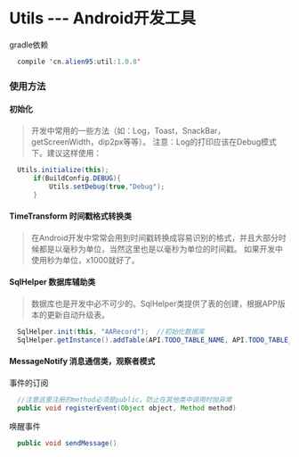 # Utils --- Android开发工具

gradle依赖

```java
  compile 'cn.alien95:util:1.0.8'
```

### 使用方法

#### 初始化

>开发中常用的一些方法（如：Log，Toast，SnackBar，getScreenWidth，dip2px等等）。
注意：Log的打印应该在Debug模式下。建议这样使用：   

```java
  Utils.initialize(this);
      if(BuildConfig.DEBUG){
          Utils.setDebug(true,"Debug");
      }
```

#### TimeTransform 时间戳格式转换类  

>在Android开发中常常会用到时间戳转换成容易识别的格式，并且大部分时候都是以毫秒为单位，当然这里也是以毫秒为单位的时间戳。 
如果开发中使用秒为单位，x1000就好了。  

#### SqlHelper 数据库辅助类  

>数据库也是开发中必不可少的。SqlHelper类提供了表的创建，根据APP版本的更新自动升级表。  
   
```java
  SqlHelper.init(this, "AARecord");  //初始化数据库
  SqlHelper.getInstance().addTable(API.TODO_TABLE_NAME, API.TODO_TABLE_SQL);  //添加数据库表
```

#### MessageNotify 消息通信类，观察者模式

事件的订阅

```java
  //注意这里注册的method必须是public，防止在其他类中调用时抛异常
  public void registerEvent(Object object, Method method)
```

唤醒事件

```java
  public void sendMessage() 
```